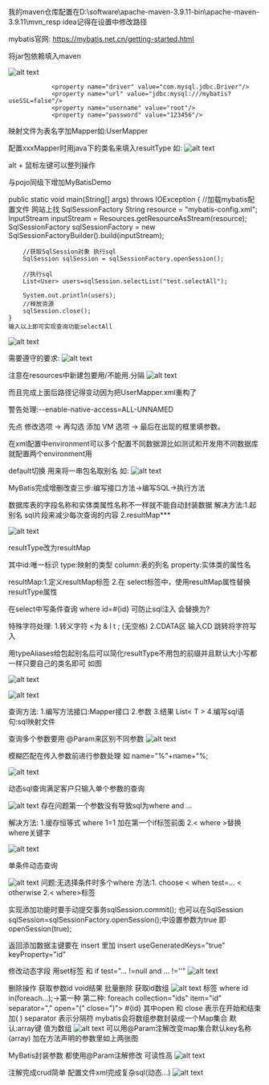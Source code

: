 我的maven仓库配置在D:\software\apache-maven-3.9.11-bin\apache-maven-3.9.11\mvn_resp
idea记得在设置中修改路径

mybatis官网:
https://mybatis.net.cn/getting-started.html

将jar包依赖填入maven

![alt text](images\1.png)

<!--连接信息-->
                <property name="driver" value="com.mysql.jdbc.Driver"/>
                <property name="url" value="jdbc:mysql:///mybatis?useSSL=false"/>
                <property name="username" value="root"/>
                <property name="password" value="123456"/>

映射文件为表名字加Mapper如:UserMapper

配置xxxMapper时用java下的类名来填入resultType 如:
![alt text](images\2.png)


alt + 鼠标左键可以整列操作

与pojo同级下增加MyBatisDemo

public static void main(String[] args) throws IOException {
        //加载mybatis配置文件 网站上找 SqlSessionFactory
        String resource = "mybatis-config.xml";
        InputStream inputStream = Resources.getResourceAsStream(resource);
        SqlSessionFactory sqlSessionFactory = new SqlSessionFactoryBuilder().build(inputStream);

        //获取SqlSession对象 执行sql
        SqlSession sqlSession = sqlSessionFactory.openSession();

        //执行sql
        List<User> users=sqlSession.selectList("test.selectAll");

        System.out.println(users);
        //释放资源
        sqlSession.close();
    }
    输入以上即可实现查询功能selectAll

![alt text](images\3.png)

需要遵守的要求:
![alt text](images\4.png)

注意在resources中新建包要用/不能用.分隔
![alt text](images\5.png)

而且完成上面后路径记得变动因为把UserMapper.xml重构了

警告处理:--enable-native-access=ALL-UNNAMED


先点 修改选项 -> 再勾选 添加 VM 选项 -> 最后在出现的框里填参数。


在xml配置中environment可以多个配置不同数据源比如测试和开发用不同数据库就配置两个environment用

default切换
用<typeAliases>来将一串包名取别名
如:
![alt text](images\6.png)

MyBatis完成增删改查三步:编写接口方法->编写SQL->执行方法

数据库表的字段名称和实体类属性名称不一样就不能自动封装数据
解决方法:1.起别名 sql片段来减少每次查询的内容 2.resultMap*** 

![alt text](images\7.png)

resultType改为resultMap

其中id:唯一标识 type:映射的类型
column:表的列名  property:实体类的属性名

resultMap:1.定义resultMap标签 2.在 select标签中，使用resultMap属性替换resultType属性

在select中写条件查询 where id=#{id} 可防止sql注入 会替换为?

特殊字符处理:
1.转义字符 <为  & l t ;  (无空格)
2.CDATA区 输入CD 跳转将字符写入

用typeAliases给包起别名后可以简化resultType不用包的前缀并且默认大小写都一样只要自己的类名即可
如图

![alt text](images\8.png)

![alt text](images\9.png)

查询方法:
1.编写方法接口:Mapper接口
2.参数
3.结果 List< T >
4.编写sql语句:sql映射文件

查询多个参数要用 @Param来区别不同参数
![alt text](images\10.png)

模糊匹配在传入参数前进行参数处理 如 name="%"+name+"%;

![alt text](images\11.png)

动态sql查询满足客户只输入单个参数的查询

![alt text](images\12.png)
存在问题第一个参数没有导致sql为where and ...

解决方法:
1.缓存恒等式 where 1=1 加在第一个if标签前面
2.< where >替换where关键字

![alt text](images\13.png)

单条件动态查询

![alt text](images\14.png)
问题:无选择条件时多个where
方法:1. choose < when test=... < otherwise  2.< where>标签

实现添加功能时要手动提交事务sqlSession.commit();
也可以在SqlSession sqlSession=sqlSessionFactory.openSession();中设置参数为true 即openSession(true);

返回添加数据主键要在 insert 里加 insert useGeneratedKeys="true" keyProperty="id"

修改动态字段 用set标签 和 if test="... !=null and ... !=''"
![alt text](images\15.png)

删除操作 获取参数id void结果 
批量删除 获取id数组 
![alt text](images\16.png)
标签 where id in(foreach...);->第一种
第二种:
foreach collection="ids" item="id" separator="," open="(" close=")"> #{id}
其中open 和 close 表示在开始和结束加( ) separator 表示分隔符
mybatis会将数组参数封装成一个Map集合
默认:array键 值为数组
![alt text](images\17.png)
可以用@Param注解改变map集合默认key名称(array) 加在方法声明的参数里如上两张图


MyBatis封装参数 都使用@Param注解修改 可读性高
![alt text](images\18.png)

注解完成crud简单 配置文件xml完成复杂sql(动态...)
![alt text](images\19.png)



